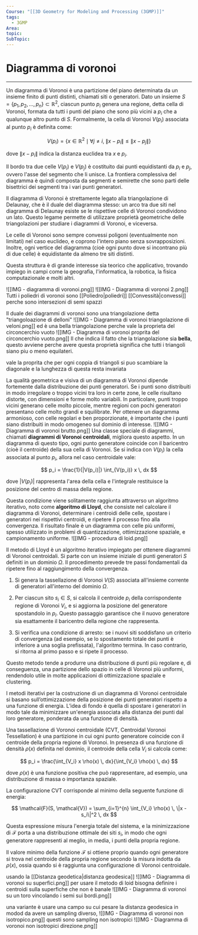 ```yaml
---
Course: "[[3D Geometry for Modeling and Processing (3GMP)]]"
tags:
  - 3GMP
Area: 
topic: 
SubTopic:
---
```


# Diagramma di voronoi
---
Un diagramma di Voronoi è una partizione del piano determinata da un insieme finito di punti distinti, chiamati siti o generatori. Dato un insieme $S = \{p_1, p_2, \dots, p_n\} \subset \mathbb{R}^2$, ciascun punto $p_i$ genera una regione, detta cella di Voronoi, formata da tutti i punti del piano che sono più vicini a $p_i$ che a qualunque altro punto di $S$. Formalmente, la cella di Voronoi $V(p_i)$ associata al punto $p_i$ è definita come:

$$
V(p_i) = \{ x \in \mathbb{R}^2 \mid \forall j \neq i,\; \|x - p_i\| \leq \|x - p_j\| \}
$$

dove $\|x - p_i\|$ indica la distanza euclidea tra $x$ e $p_i$.

Il bordo tra due celle $V(p_i)$ e $V(p_j)$ è costituito dai punti equidistanti da $p_i$ e $p_j$, ovvero l'asse del segmento che li unisce. La frontiera complessiva del diagramma è quindi composta da segmenti e semirette che sono parti delle bisettrici dei segmenti tra i vari punti generatori.

Il diagramma di Voronoi è strettamente legato alla triangolazione di Delaunay, che è il duale del diagramma stesso: un arco tra due siti nel diagramma di Delaunay esiste se le rispettive celle di Voronoi condividono un lato. Questo legame permette di utilizzare proprietà geometriche delle triangolazioni per studiare i diagrammi di Voronoi, e viceversa.

Le celle di Voronoi sono sempre convessi poligoni (eventualmente non limitati) nel caso euclideo, e coprono l'intero piano senza sovrapposizioni. Inoltre, ogni vertice del diagramma (cioè ogni punto dove si incontrano più di due celle) è equidistante da almeno tre siti distinti.

Questa struttura è di grande interesse sia teorico che applicativo, trovando impiego in campi come la geografia, l'informatica, la robotica, la fisica computazionale e molti altri.

 
 ![[IMG - diagramma di voronoi.png]]
![[IMG - Diagramma di voronoi 2.png]]
Tutti i poliedri di voronoi sono [[Poliedro|poliedri]] [[Convessità|convessi]] perche sono intersezioni di semi spazzi

Il duale dei diagrammi di voronoi sono una triangolazione detta "triangoloazione di delloni"
![[IMG - Diagramma di voronoi triangolazione di veloni.png]]
ed è una bella triangolazione perche vale la proprieta del circoncerchio vuoto
![[IMG - Diagramma di voronoi proprita del circoncerchio vuoto.png]]
Il che indica il fatto che la triangolazione sia **bella**, questo avviene perche avere questa proprietà significa che tutti i triangoli siano piu o meno equilateri.

vale la proprita che per ogni coppia di triangoli si puo scambiare la diagonale e la lunghezza di questa resta invariata




La qualità geometrica e visiva di un diagramma di Voronoi dipende fortemente dalla distribuzione dei punti generatori. Se i punti sono distribuiti in modo irregolare o troppo vicini tra loro in certe zone, le celle risultano distorte, con dimensioni e forme molto variabili. In particolare, punti troppo vicini generano celle molto piccole, mentre regioni con pochi generatori presentano celle molto grandi e squilibrate. Per ottenere un diagramma armonioso, con celle regolari e ben proporzionate, è importante che i punti siano distribuiti in modo omogeneo sul dominio di interesse.
![[IMG - Diagramma di voronoi brutto.png]]
Una classe speciale di diagrammi, chiamati **diagrammi di Voronoi centroidali**, migliora questo aspetto. In un diagramma di questo tipo, ogni punto generatore coincide con il baricentro (cioè il centroide) della sua cella di Voronoi. Se si indica con $V(p_i)$ la cella associata al punto $p_i$, allora nel caso centroidale vale:

$$
p_i = \frac{1}{|V(p_i)|} \int_{V(p_i)} x \, dx
$$

dove $|V(p_i)|$ rappresenta l'area della cella e l'integrale restituisce la posizione del centro di massa della regione.

Questa condizione viene solitamente raggiunta attraverso un algoritmo iterativo, noto come **algoritmo di Lloyd**, che consiste nel calcolare il diagramma di Voronoi, determinare i centroidi delle celle, spostare i generatori nei rispettivi centroidi, e ripetere il processo fino alla convergenza. Il risultato finale è un diagramma con celle più uniformi, spesso utilizzato in problemi di quantizzazione, ottimizzazione spaziale, e campionamento uniforme.
![[IMG - procedura di loid.png]]


Il metodo di Lloyd è un algoritmo iterativo impiegato per ottenere diagrammi di Voronoi centroidali. Si parte con un insieme iniziale di punti generatori $S$ definiti in un dominio $\Omega$. Il procedimento prevede tre passi fondamentali da ripetere fino al raggiungimento della convergenza.

1. Si genera la tassellazione di Voronoi $V(S)$ associata all'insieme corrente di generatori all'interno del dominio $\Omega$.

2. Per ciascun sito $s_i \in S$, si calcola il centroide $p_i$ della corrispondente regione di Voronoi $V_i$, e si aggiorna la posizione del generatore spostandolo in $p_i$. Questo passaggio garantisce che il nuovo generatore sia esattamente il baricentro della regione che rappresenta.

3. Si verifica una condizione di arresto: se i nuovi siti soddisfano un criterio di convergenza (ad esempio, se lo spostamento totale dei punti è inferiore a una soglia prefissata), l'algoritmo termina. In caso contrario, si ritorna al primo passo e si ripete il processo.

Questo metodo tende a produrre una distribuzione di punti più regolare e, di conseguenza, una partizione dello spazio in celle di Voronoi più uniformi, rendendolo utile in molte applicazioni di ottimizzazione spaziale e clustering.






I metodi iterativi per la costruzione di un diagramma di Voronoi centroidale si basano sull’ottimizzazione della posizione dei punti generatori rispetto a una funzione di energia. L’idea di fondo è quella di spostare i generatori in modo tale da minimizzare un'energia associata alla distanza dei punti dal loro generatore, ponderata da una funzione di densità.

Una tassellazione di Voronoi centroidale (CVT, Centroidal Voronoi Tessellation) è una partizione in cui ogni punto generatore coincide con il centroide della propria regione di Voronoi. In presenza di una funzione di densità $\rho(x)$ definita nel dominio, il centroide della cella $V_i$ si calcola come:

$$
p_i = \frac{\int_{V_i} x \rho(x) \, dx}{\int_{V_i} \rho(x) \, dx}
$$

dove $\rho(x)$ è una funzione positiva che può rappresentare, ad esempio, una distribuzione di massa o importanza spaziale.

La configurazione CVT corrisponde al minimo della seguente funzione di energia:

$$
\mathcal{F}(S, \mathcal{V}) = \sum_{i=1}^{n} \int_{V_i} \rho(x) \, \|x - s_i\|^2 \, dx
$$

Questa espressione misura l'energia totale del sistema, e la minimizzazione di $\mathcal{F}$ porta a una distribuzione ottimale dei siti $s_i$, in modo che ogni generatore rappresenti al meglio, in media, i punti della propria regione.

Il valore minimo della funzione $\mathcal{F}$ si ottiene proprio quando ogni generatore si trova nel centroide della propria regione secondo la misura indotta da $\rho(x)$, ossia quando si è raggiunta una configurazione di Voronoi centroidale.



usando la [[Distanza geodetica|distanza geodesica]] ![[IMG - Diagramma di voronoi su superfici.png]]
per usare il metodo di loid bisogna definire i centroidi sulla superfiche che non è banale 
![[IMG - Diagramma di voronoi su un toro vincolando i semi sui bordi.png]]



una variante è usare una campo su cui pesare la distanza geodesica in modod da avere un sampling diverso,
![[IMG - Diagramma di voronoi non isotropico.png]]
questi sono sampling non isotropici
![[IMG - Diagramma di voronoi non isotropici direzione.png]]